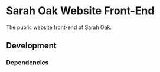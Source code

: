 # Sarah Oak Website Front-End
The public website front-end of Sarah Oak.

## Development
### Dependencies
